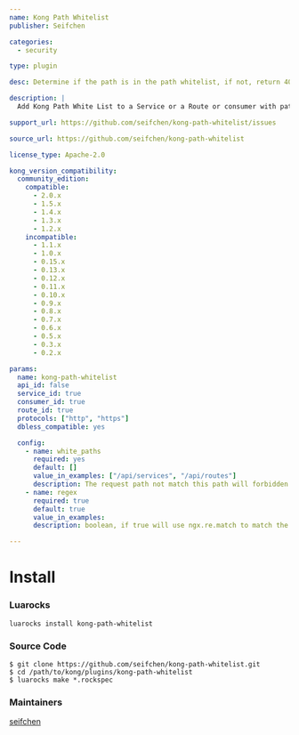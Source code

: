 ```yaml
---
name: Kong Path Whitelist
publisher: Seifchen

categories:
  - security

type: plugin

desc: Determine if the path is in the path whitelist, if not, return 403

description: |
  Add Kong Path White List to a Service or a Route or consumer with paths. The plugin will check the path is in the path whitelist, if not return 403.

support_url: https://github.com/seifchen/kong-path-whitelist/issues

source_url: https://github.com/seifchen/kong-path-whitelist

license_type: Apache-2.0

kong_version_compatibility:
  community_edition:
    compatible:
      - 2.0.x
      - 1.5.x
      - 1.4.x
      - 1.3.x
      - 1.2.x
    incompatible:
      - 1.1.x
      - 1.0.x
      - 0.15.x
      - 0.13.x
      - 0.12.x
      - 0.11.x
      - 0.10.x
      - 0.9.x
      - 0.8.x
      - 0.7.x
      - 0.6.x
      - 0.5.x
      - 0.3.x
      - 0.2.x

params:
  name: kong-path-whitelist
  api_id: false
  service_id: true
  consumer_id: true
  route_id: true
  protocols: ["http", "https"]
  dbless_compatible: yes

  config:
    - name: white_paths
      required: yes
      default: []
      value_in_examples: ["/api/services", "/api/routes"]
      description: The request path not match this path will forbidden with 403 code
    - name: regex
      required: true
      default: true
      value_in_examples:
      description: boolean, if true will use ngx.re.match to match the request_path and white_paths,if false, Will strictly judge whether the two path are equal

---
```


# Install
### Luarocks
```
luarocks install kong-path-whitelist
```

### Source Code
```
$ git clone https://github.com/seifchen/kong-path-whitelist.git
$ cd /path/to/kong/plugins/kong-path-whitelist
$ luarocks make *.rockspec
```

### Maintainers
[seifchen](https://github.com/seifchen)

